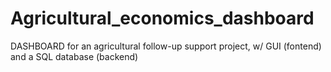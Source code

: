# Agricultural_economics_dashboard
DASHBOARD for an agricultural follow-up support project, w/ GUI (fontend) and a SQL database (backend)
